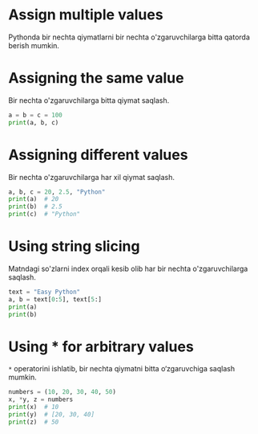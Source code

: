 # Assign multiple values

Pythonda bir nechta qiymatlarni bir nechta o'zgaruvchilarga bitta qatorda berish mumkin.

# Assigning the same value

Bir nechta o'zgaruvchilarga bitta qiymat saqlash.

```python
a = b = c = 100
print(a, b, c)
```

# Assigning different values

Bir nechta o'zgaruvchilarga har xil qiymat saqlash.

```python
a, b, c = 20, 2.5, "Python"
print(a)  # 20
print(b)  # 2.5
print(c)  # "Python"
```

# Using string slicing

Matndagi so'zlarni index orqali kesib olib har bir nechta o'zgaruvchilarga saqlash.

```python
text = "Easy Python"
a, b = text[0:5], text[5:]
print(a)
print(b)
```

# Using * for arbitrary values

`*` operatorini ishlatib, bir nechta qiymatni bitta o‘zgaruvchiga saqlash mumkin.

```python
numbers = (10, 20, 30, 40, 50)
x, *y, z = numbers
print(x)  # 10
print(y)  # [20, 30, 40]
print(z)  # 50
```